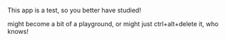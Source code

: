 This app is a test, so you better have studied!

might become a bit of a playground, or might just ctrl+alt+delete it, who knows!